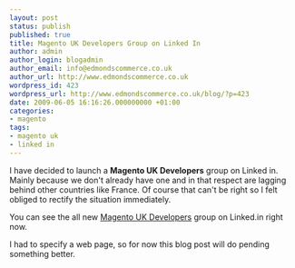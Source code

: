 ```yaml
---
layout: post
status: publish
published: true
title: Magento UK Developers Group on Linked In
author: admin
author_login: blogadmin
author_email: info@edmondscommerce.co.uk
author_url: http://www.edmondscommerce.co.uk
wordpress_id: 423
wordpress_url: http://www.edmondscommerce.co.uk/blog/?p=423
date: 2009-06-05 16:16:26.000000000 +01:00
categories:
- magento
tags:
- magento uk
- linked in
---
```

I have decided to launch a <b>Magento UK Developers</b> group on Linked in. Mainly because we don't already have one and in that respect are lagging behind other countries like France. Of course that can't be right so I felt obliged to rectify the situation immediately.

You can see the all new <a href="http://www.linkedin.com/groups?about=&gid=2006107&trk=anet_ug_grppro" target="_blank">Magento UK Developers</a> group on Linked.in right now.

I had to specify a web page, so for now this blog post will do pending something better. 
